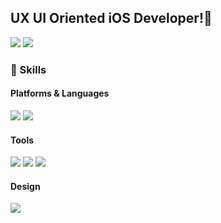 ## UX UI Oriented iOS Developer!👋

<p>
  <a href="mailto:jjinggu96@gmail.com" target="_blank"><img src="https://img.shields.io/badge/jjinggu96@gmail.com-EA4335?style=flat-square&logo=Gmail&logoColor=white"/></a>
  <a href="https://www.linkedin.com/in/진균-정-a442bb210/" target="_blank"><img src="https://img.shields.io/badge/JinGyunJeong-0A66C2?style=flat-square&logo=Linkedin&logoColor=white"/></a>
</p>

### 💪 Skills
#### Platforms & Languages
<p>
  <img src="https://img.shields.io/badge/iOS-000000?style=flat-square&logo=iOS&logoColor=white"/>
  <img src="https://img.shields.io/badge/Swift-FA7343?style=flat-square&logo=Swift&logoColor=white"/>
</p>

#### Tools
<p>
  <img src="https://img.shields.io/badge/ReactiveX-B7178C?style=flat-square&logo=ReactiveX&logoColor=white"/>
  <img src="https://img.shields.io/badge/Firebase-FFCA28?style=flat-square&logo=Firebase&logoColor=black"/>
  <img src="https://img.shields.io/badge/Git-F05032?style=flat-square&logo=Git&logoColor=white"/>
</p>

#### Design
<p>
  <img src="https://img.shields.io/badge/Figma-F24E1E?style=flat-square&logo=Figma&logoColor=white"/>
</p>
